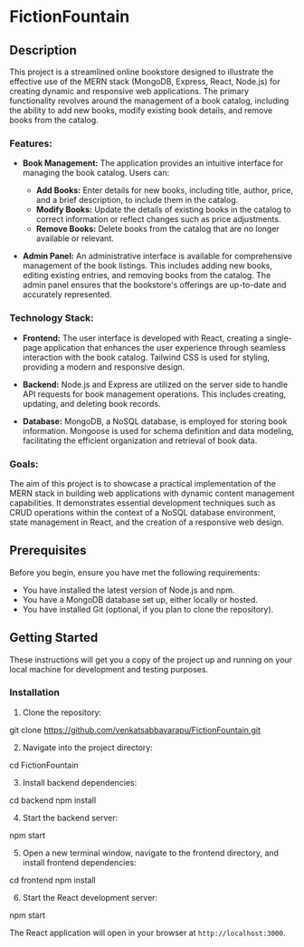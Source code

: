 # FictionFountain

## Description

This project is a streamlined online bookstore designed to illustrate the effective use of the MERN stack (MongoDB, Express, React, Node.js) for creating dynamic and responsive web applications. The primary functionality revolves around the management of a book catalog, including the ability to add new books, modify existing book details, and remove books from the catalog.

### Features:

- **Book Management:** The application provides an intuitive interface for managing the book catalog. Users can:
  - **Add Books:** Enter details for new books, including title, author, price, and a brief description, to include them in the catalog.
  - **Modify Books:** Update the details of existing books in the catalog to correct information or reflect changes such as price adjustments.
  - **Remove Books:** Delete books from the catalog that are no longer available or relevant.

- **Admin Panel:** An administrative interface is available for comprehensive management of the book listings. This includes adding new books, editing existing entries, and removing books from the catalog. The admin panel ensures that the bookstore's offerings are up-to-date and accurately represented.

### Technology Stack:

- **Frontend:** The user interface is developed with React, creating a single-page application that enhances the user experience through seamless interaction with the book catalog. Tailwind CSS is used for styling, providing a modern and responsive design.

- **Backend:** Node.js and Express are utilized on the server side to handle API requests for book management operations. This includes creating, updating, and deleting book records.

- **Database:** MongoDB, a NoSQL database, is employed for storing book information. Mongoose is used for schema definition and data modeling, facilitating the efficient organization and retrieval of book data.

### Goals:

The aim of this project is to showcase a practical implementation of the MERN stack in building web applications with dynamic content management capabilities. It demonstrates essential development techniques such as CRUD operations within the context of a NoSQL database environment, state management in React, and the creation of a responsive web design.

## Prerequisites

Before you begin, ensure you have met the following requirements:
- You have installed the latest version of Node.js and npm.
- You have a MongoDB database set up, either locally or hosted.
- You have installed Git (optional, if you plan to clone the repository).

## Getting Started

These instructions will get you a copy of the project up and running on your local machine for development and testing purposes.

### Installation

1. Clone the repository:

git clone https://github.com/venkatsabbavarapu/FictionFountain.git

2. Navigate into the project directory:

cd FictionFountain

3. Install backend dependencies:

cd backend
npm install

4. Start the backend server:

npm start

5. Open a new terminal window, navigate to the frontend directory, and install frontend dependencies:

cd frontend
npm install

6. Start the React development server:

npm start


The React application will open in your browser at `http://localhost:3000`.






